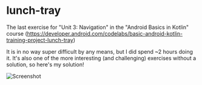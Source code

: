 # lunch-tray
 
The last exercise for "Unit 3: Navigation" in the "Android Basics in Kotlin" course (https://developer.android.com/codelabs/basic-android-kotlin-training-project-lunch-tray)

It is in no way super difficult by any means, but I did spend ~2 hours doing it. It's also one of the more interesting (and challenging) exercises without a solution, so here's my solution!

![Screenshot](https://i.imgur.com/5MHG9it.png "screenshot")

